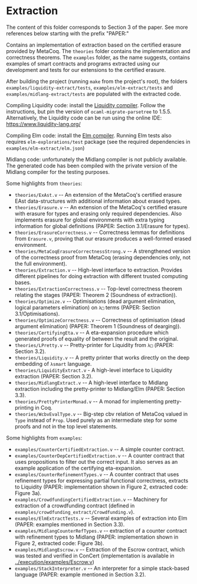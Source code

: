 # Extraction

The content of this folder corresponds to Section 3 of the paper. See more references below starting
with the prefix "PAPER:"

Contains an implementation of extraction based on the certified erasure provided by MetaCoq. The
`theories` folder contains the implementation and correctness theorems.  The `examples` folder, as
the name suggests, contains examples of smart contracts and programs extracted using our development
and tests for our extensions to the certified erasure.

After building the project (running `make` from the project's root), the folders
`examples/liquidity-extract/tests`, `examples/elm-extract/tests` and
`examples/midlang-extract/tests` are populated with the extracted code.

Compiling Liquidity code: install the [Liquidity compiler](https://www.liquidity-lang.org/doc/installation/index.html).
Follow the instructions, but pin the version of `ocaml-migrate-parsetree` to 1.5.5. Alternatively,
the Liquidity code can be run using the online IDE: https://www.liquidity-lang.org/

Compiling Elm code: install the [Elm compiler](https://guide.elm-lang.org/install/elm.html).
Running Elm tests also requires `elm-explorations/test` package (see the required dependencies in
`examples/elm-extract/elm.json`)

Midlang code: unfortunately the Midlang compiler is not publicly available. The generated code has
been compiled with the private version of the Midlang compiler for the testing purposes.

Some highlights from `theories`:

* `theories/ExAst.v` -- An extension of the MetaCoq's certified erasure EAst data-structures
      with additional information about erased types.
* `theories/Erasure.v` -- An extension of the MetaCoq's certified erasure with erasure for types and
      erasing only required dependencies. Also implements erasure for global environments with extra
      typing information for global definitions
      (PAPER: Section 3.1/Erasure for types).
* `theories/ErasureCorrectness.v` -- Correctness lemmas for definitions from `Erasure.v`, proving
      that our erasure produces a well-formed erased environment.
* `theories/MetaCoqErasureCorrectnessStrong.v` -- A strengthened version of the correctness proof
      from MetaCoq (erasing dependencies only, not the full environment).
* `theories/Extraction.v` -- High-level interface to extraction. Provides different pipelines for
      doing extraction with different trusted computing bases.
* `theories/ExtractionCorrectness.v` -- Top-level correctness theorem relating the stages
      (PAPER: Theorem 2 (Soundness of extraction)).
* `theories/Optimize.v` -- Optimisations (dead argument elimination, logical parameters elimination)
      on `λ□` terms (PAPER: Section 3.1/Optimisations).
* `theories/OptimizeCorrectness.v` -- Correctness of optimisation (dead argument elimination)
      (PAPER: Theorem 1 (Soundness of dearging)).
* `theories/CertifyingEta.v` -- A eta-expansion procedure which generated proofs of equality of
      between the result and the original.
* `theories/LPretty.v` -- Pretty-printer for Liquidity from `λ□` (PAPER: Section 3.2).
* `theories/Liquidity.v` -- A pretty printer that works directly on the deep embedding of `λsmart`
      language.
* `theories/LiquidityExtract.v` - A high-level interface to Liquidity extraction (PAPER: Section 3.2).
* `theories/MidlangExtract.v` -- A high-level interface to Midlang extraction including the
      pretty-printer to Midlang/Elm (PAPER: Section 3.3).
* `theories/PrettyPrinterMonad.v` -- A monad for implementing pretty-printing in Coq.
* `theories/WcbvEvalType.v` -- Big-step cbv relation of MetaCoq valued in `Type` instead of
      `Prop`. Used purely as an intermediate step for some proofs and not in the top level statements.


Some highlights from `examples`:

* `examples/CounterCertifiedExtraction.v` -- A simple counter contract.
* `examples/CounterDepCertifiedExtraction.v` -- A counter contract that uses propositions to filter
      out the correct input. It also serves as an example application of the certifying eta-expansion.
* `examples/CounterRefinementTypes.v` -- A counter contract that uses refinement types for
      expressing partial functional correctness, extracts to Liquidity
      (PAPER: implementation shown in Figure 2, extracted code: Figure 3a).
* `examples/CrowdfundingCertifiedExtraction.v` -- Machinery for extraction of a crowdfunding
      contract (defined in `examples/crowdfunding_extract/Crowdfunding.v`).
* `examples/ElmExtractTests.v` -- Several examples of extraction into Elm
    (PAPER: examples mentioned in Section 3.3).
* `examples/MidlangCounterRefTypes.v` -- extraction of a counter contract with refinement types to
      Midlang (PAPER: implementation shown in Figure 2, extracted code: Figure 3b).
* `examples/MidlangEscrow.v` -- Extraction of the Escrow contract, which was tested and verified in
      ConCert (implementation is available in
      [../execution/examples/Escrow.v](../execution/examples/Escrow.v))
* `examples/StackInterpreter.v` -- An interpreter for a simple stack-based language
    (PAPER: example mentioned in Section 3.2).
